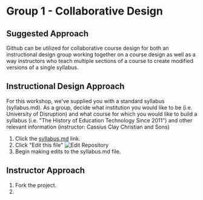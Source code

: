# Group 1 - Collaborative Design

## Suggested Approach

Github can be utilized for collaborative course design for both an instructional design group working together on a course design as well as a way instructors who teach multiple sections of a course to create modified versions of a single syllabus.

## Instructional Design Approach
For this workshop, we've supplied you with a standard syllabus (syllabus.md). As a group, decide what institution you would like to be (i.e. University of Disruption) and what course for which you would like to build a syllabus (i.e. "The History of Education Technology Since 2011") and other relevant information (instructor: Cassius Clay Christian and Sons)

1. Click the [syllabus.md](https://github.com/oudiglearn/olcinnovate-github/blob/master/Group%201%20-%20Collaborative%20Design/SYLLABUS.md) link.
2. Click "Edit this file"
![Edit Repository](https://raw.githubusercontent.com/oudiglearn/olcinnovate-github/master/images/editrepo.jpg)
3. Begin making edits to the syllabus.md file.  


## Instructor Approach
1. Fork the project.
2. 
